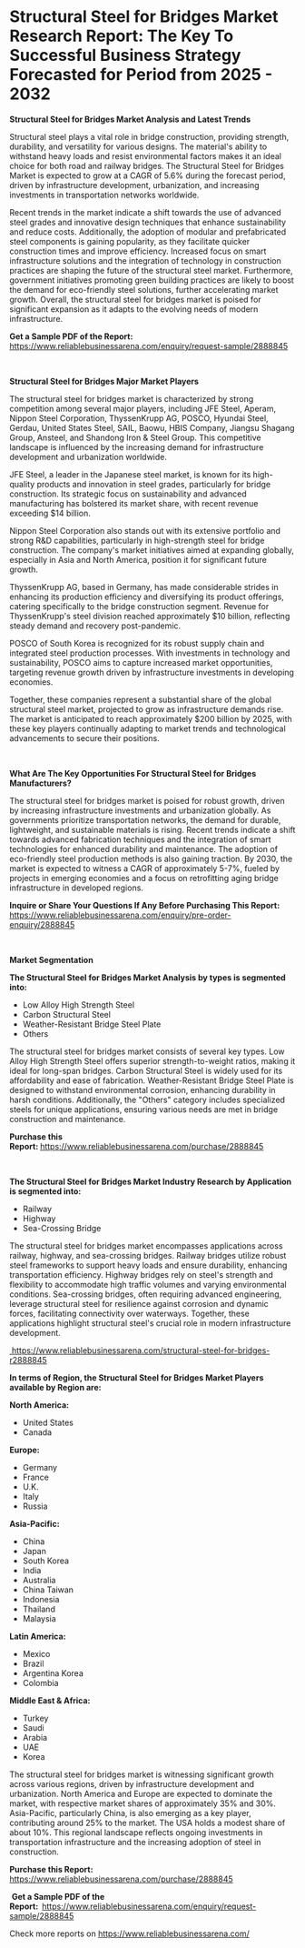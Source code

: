 <p><h1>Structural Steel for Bridges Market Research Report: The Key To Successful Business Strategy Forecasted for Period from 2025 - 2032</h1></p><p><strong>Structural Steel for Bridges Market Analysis and Latest Trends</strong></p>
<p><p>Structural steel plays a vital role in bridge construction, providing strength, durability, and versatility for various designs. The material's ability to withstand heavy loads and resist environmental factors makes it an ideal choice for both road and railway bridges. The Structural Steel for Bridges Market is expected to grow at a CAGR of 5.6% during the forecast period, driven by infrastructure development, urbanization, and increasing investments in transportation networks worldwide.</p><p>Recent trends in the market indicate a shift towards the use of advanced steel grades and innovative design techniques that enhance sustainability and reduce costs. Additionally, the adoption of modular and prefabricated steel components is gaining popularity, as they facilitate quicker construction times and improve efficiency. Increased focus on smart infrastructure solutions and the integration of technology in construction practices are shaping the future of the structural steel market. Furthermore, government initiatives promoting green building practices are likely to boost the demand for eco-friendly steel solutions, further accelerating market growth. Overall, the structural steel for bridges market is poised for significant expansion as it adapts to the evolving needs of modern infrastructure.</p></p>
<p><strong>Get a Sample PDF of the Report:&nbsp;</strong> <a href="https://www.reliablebusinessarena.com/enquiry/request-sample/2888845?utm_campaign=2793&utm_medium=2&utm_source=Github&utm_content=ia&utm_term=14032025&utm_id=structural-steel-for-bridges">https://www.reliablebusinessarena.com/enquiry/request-sample/2888845</a></p>
<p>&nbsp;</p>
<p><strong>Structural Steel for Bridges Major Market Players</strong></p>
<p><p>The structural steel for bridges market is characterized by strong competition among several major players, including JFE Steel, Aperam, Nippon Steel Corporation, ThyssenKrupp AG, POSCO, Hyundai Steel, Gerdau, United States Steel, SAIL, Baowu, HBIS Company, Jiangsu Shagang Group, Ansteel, and Shandong Iron & Steel Group. This competitive landscape is influenced by the increasing demand for infrastructure development and urbanization worldwide.</p><p>JFE Steel, a leader in the Japanese steel market, is known for its high-quality products and innovation in steel grades, particularly for bridge construction. Its strategic focus on sustainability and advanced manufacturing has bolstered its market share, with recent revenue exceeding $14 billion.</p><p>Nippon Steel Corporation also stands out with its extensive portfolio and strong R&D capabilities, particularly in high-strength steel for bridge construction. The company's market initiatives aimed at expanding globally, especially in Asia and North America, position it for significant future growth.</p><p>ThyssenKrupp AG, based in Germany, has made considerable strides in enhancing its production efficiency and diversifying its product offerings, catering specifically to the bridge construction segment. Revenue for ThyssenKrupp's steel division reached approximately $10 billion, reflecting steady demand and recovery post-pandemic.</p><p>POSCO of South Korea is recognized for its robust supply chain and integrated steel production processes. With investments in technology and sustainability, POSCO aims to capture increased market opportunities, targeting revenue growth driven by infrastructure investments in developing economies.</p><p>Together, these companies represent a substantial share of the global structural steel market, projected to grow as infrastructure demands rise. The market is anticipated to reach approximately $200 billion by 2025, with these key players continually adapting to market trends and technological advancements to secure their positions.</p></p>
<p>&nbsp;</p>
<p><strong>What Are The Key Opportunities For Structural Steel for Bridges Manufacturers?</strong></p>
<p><p>The structural steel for bridges market is poised for robust growth, driven by increasing infrastructure investments and urbanization globally. As governments prioritize transportation networks, the demand for durable, lightweight, and sustainable materials is rising. Recent trends indicate a shift towards advanced fabrication techniques and the integration of smart technologies for enhanced durability and maintenance. The adoption of eco-friendly steel production methods is also gaining traction. By 2030, the market is expected to witness a CAGR of approximately 5-7%, fueled by projects in emerging economies and a focus on retrofitting aging bridge infrastructure in developed regions.</p></p>
<p><strong>Inquire or Share Your Questions If Any Before Purchasing This Report:</strong> <a href="https://www.reliablebusinessarena.com/enquiry/pre-order-enquiry/2888845?utm_campaign=2793&utm_medium=2&utm_source=Github&utm_content=ia&utm_term=14032025&utm_id=structural-steel-for-bridges">https://www.reliablebusinessarena.com/enquiry/pre-order-enquiry/2888845</a></p>
<p>&nbsp;</p>
<p><strong>Market Segmentation</strong></p>
<p><strong>The Structural Steel for Bridges Market Analysis by types is segmented into:</strong></p>
<p><ul><li>Low Alloy High Strength Steel</li><li>Carbon Structural Steel</li><li>Weather-Resistant Bridge Steel Plate</li><li>Others</li></ul></p>
<p><p>The structural steel for bridges market consists of several key types. Low Alloy High Strength Steel offers superior strength-to-weight ratios, making it ideal for long-span bridges. Carbon Structural Steel is widely used for its affordability and ease of fabrication. Weather-Resistant Bridge Steel Plate is designed to withstand environmental corrosion, enhancing durability in harsh conditions. Additionally, the "Others" category includes specialized steels for unique applications, ensuring various needs are met in bridge construction and maintenance.</p></p>
<p><strong>Purchase this Report:&nbsp;</strong><a href="https://www.reliablebusinessarena.com/purchase/2888845?utm_campaign=2793&utm_medium=2&utm_source=Github&utm_content=ia&utm_term=14032025&utm_id=structural-steel-for-bridges">https://www.reliablebusinessarena.com/purchase/2888845</a></p>
<p>&nbsp;</p>
<p><strong>The Structural Steel for Bridges Market Industry Research by Application is segmented into:</strong></p>
<p><ul><li>Railway</li><li>Highway</li><li>Sea-Crossing Bridge</li></ul></p>
<p><p>The structural steel for bridges market encompasses applications across railway, highway, and sea-crossing bridges. Railway bridges utilize robust steel frameworks to support heavy loads and ensure durability, enhancing transportation efficiency. Highway bridges rely on steel's strength and flexibility to accommodate high traffic volumes and varying environmental conditions. Sea-crossing bridges, often requiring advanced engineering, leverage structural steel for resilience against corrosion and dynamic forces, facilitating connectivity over waterways. Together, these applications highlight structural steel's crucial role in modern infrastructure development.</p></p>
<p><a href="https://www.reliablebusinessarena.com/structural-steel-for-bridges-r2888845?utm_campaign=2793&utm_medium=2&utm_source=Github&utm_content=ia&utm_term=14032025&utm_id=structural-steel-for-bridges">&nbsp;https://www.reliablebusinessarena.com/structural-steel-for-bridges-r2888845</a></p>
<p><strong>In terms of Region, the Structural Steel for Bridges Market Players available by Region are:</strong></p>
<p>
    <p> <strong> North America: </strong>
        <ul>
            <li>United States</li>
            <li>Canada</li>
        </ul>
        </p> 
    <p> <strong> Europe: </strong>
        <ul>
            <li>Germany</li>
            <li>France</li>
            <li>U.K.</li>
            <li>Italy</li>
            <li>Russia</li>
        </ul>
        </p> 
    <p> <strong> Asia-Pacific: </strong>
        <ul>
            <li>China</li>
            <li>Japan</li>
            <li>South Korea</li>
            <li>India</li>
            <li>Australia</li>
            <li>China Taiwan</li>
            <li>Indonesia</li>
            <li>Thailand</li>
            <li>Malaysia</li>
        </ul>
        </p> 
    <p> <strong> Latin America: </strong>
        <ul>
            <li>Mexico</li>
            <li>Brazil</li>
            <li>Argentina Korea</li>
            <li>Colombia</li>
        </ul>
        </p> 
    <p> <strong> Middle East & Africa: </strong>
        <ul>
            <li>Turkey</li>
            <li>Saudi</li>
            <li>Arabia</li>
            <li>UAE</li>
            <li>Korea</li>
        </ul>
    </p>
    </p>
<p><p>The structural steel for bridges market is witnessing significant growth across various regions, driven by infrastructure development and urbanization. North America and Europe are expected to dominate the market, with respective market shares of approximately 35% and 30%. Asia-Pacific, particularly China, is also emerging as a key player, contributing around 25% to the market. The USA holds a modest share of about 10%. This regional landscape reflects ongoing investments in transportation infrastructure and the increasing adoption of steel in construction.</p></p>
<p><strong>Purchase this Report: </strong><a href="https://www.reliablebusinessarena.com/purchase/2888845?utm_campaign=2793&utm_medium=2&utm_source=Github&utm_content=ia&utm_term=14032025&utm_id=structural-steel-for-bridges">https://www.reliablebusinessarena.com/purchase/2888845</a></p>
<p>&nbsp;<strong>Get a Sample PDF of the Report:&nbsp;&nbsp;</strong><a href="https://www.reliablebusinessarena.com/enquiry/request-sample/2888845?utm_campaign=2793&utm_medium=2&utm_source=Github&utm_content=ia&utm_term=14032025&utm_id=structural-steel-for-bridges">https://www.reliablebusinessarena.com/enquiry/request-sample/2888845</a></p>
<p><strong></strong></p>
<p>Check more reports on <a href="https://www.reliablebusinessarena.com/?utm_campaign=2793&utm_medium=2&utm_source=Github&utm_content=ia&utm_term=14032025&utm_id=structural-steel-for-bridges">https://www.reliablebusinessarena.com/</a></p>